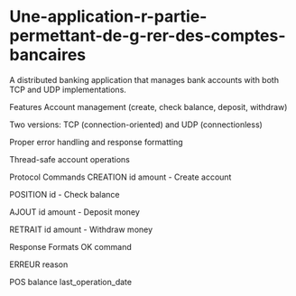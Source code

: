 # Une-application-r-partie-permettant-de-g-rer-des-comptes-bancaires
A distributed banking application that manages bank accounts with both TCP and UDP implementations.

Features
Account management (create, check balance, deposit, withdraw)

Two versions: TCP (connection-oriented) and UDP (connectionless)

Proper error handling and response formatting

Thread-safe account operations

Protocol Commands
CREATION id amount - Create account

POSITION id - Check balance

AJOUT id amount - Deposit money

RETRAIT id amount - Withdraw money

Response Formats
OK command

ERREUR reason

POS balance last_operation_date
